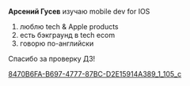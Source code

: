 **Арсений Гусев** изучаю mobile dev for IOS

1. люблю tech & Apple products 
2. есть бэкграунд в tech ecom
3. говорю по-английски

Спасибо за проверку ДЗ!

[8470B6FA-B697-4777-87BC-D2E15914A389_1_105_c](https://user-images.githubusercontent.com/123592103/215186932-f74804f3-16f1-444b-b039-02fd0fe3eaee.jpeg)

